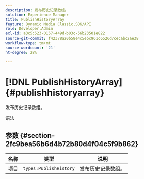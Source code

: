 ```yaml
---
description: 发布历史记录数组。
solution: Experience Manager
title: PublishHistoryArray
feature: Dynamic Media Classic,SDK/API
role: Developer,Admin
exl-id: a3c5c523-0157-449d-b03c-56b23501e822
source-git-commit: f42378a20b58e4c5ebc961c6526d7cecabc2ae38
workflow-type: tm+mt
source-wordcount: '21'
ht-degree: 28%

---
```


# [!DNL PublishHistoryArray]{#publishhistoryarray}

发布历史记录数组。

语法

## 参数 {#section-2fc9bea56b6d4b72b80d4f04c5f9b862}

| 名称 | 类型 | 说明 |
|---|---|---|
| 项目 | `types:PublishHistory` | 发布历史记录数组。 |
